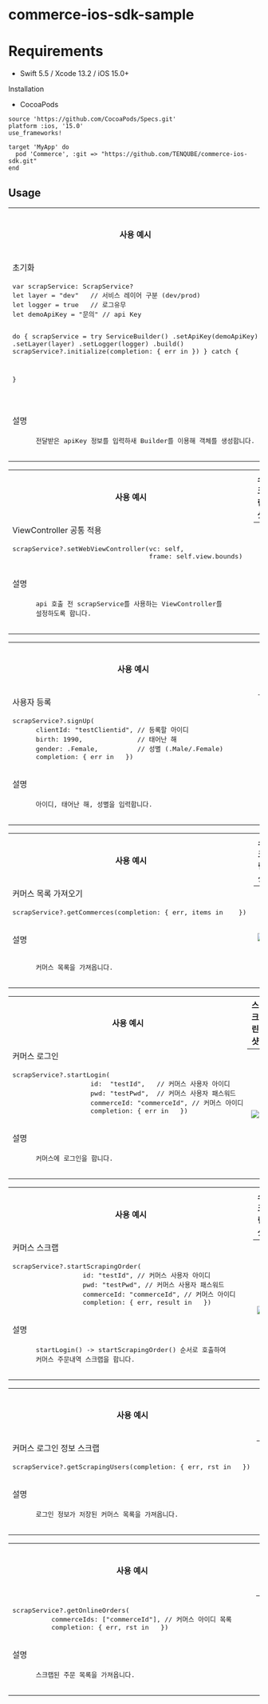# commerce-ios-sdk-sample

# Requirements
- Swift 5.5 / Xcode 13.2 / iOS 15.0+

Installation

- CocoaPods
```
source 'https://github.com/CocoaPods/Specs.git'
platform :ios, '15.0'
use_frameworks!

target 'MyApp' do
  pod 'Commerce', :git => "https://github.com/TENQUBE/commerce-ios-sdk.git"
end
```


## Usage

<table>
  <tr>
    <th width="30%">사용 예시</th>
    <th width="30%">스크린샷</th>
  </tr>
  <tr>
    <td>초기화</td>
    <th rowspan="9"><img src="https://user-images.githubusercontent.com/3009734/226293234-da0638eb-7f0a-4c24-8c40-4a8e0febcb0d.png"></th>
  </tr>
  <tr>
    <td><div class="highlight highlight-source-swift"><pre>
var scrapService: ScrapService?
let layer = "dev"   // 서비스 레이어 구분 (dev/prod)
let logger = true   // 로그유무
let demoApiKey = "문의" // api Key

do {
    scrapService = try ServiceBuilder()
        .setApiKey(demoApiKey)
        .setLayer(layer)
        .setLogger(logger)
        .build()
    scrapService?.initialize(completion: { err in
    })
} catch {

} 
  </tr>
  <tr>
    <td>설명</td>
  </tr>
  <tr>
    <td width="30%"><div class="highlight highlight-source-swift"><pre>
      전달받은 apiKey 정보를 입력하새 Builder를 이용해 객체를 생성합니다.
    </pre></div></td>
  </tr>
</table>
      
<table>
  <tr>
    <th width="30%">사용 예시</th>
    <th width="30%">스크린샷</th>
  </tr>
  <tr>
    <td>ViewController 공통 적용</td>
    <th rowspan="9"></th>
  </tr>
  <tr>
    <td><div class="highlight highlight-source-swift"><pre>
scrapService?.setWebViewController(vc: self, 
                                   frame: self.view.bounds) 
  </tr>
  <tr>
    <td>설명</td>
  </tr>
  <tr>
    <td width="30%"><div class="highlight highlight-source-swift"><pre>
      api 호출 전 scrapService를 사용하는 ViewController를       
      설정하도록 합니다.
    </pre></div></td>
  </tr>
</table>
      
<table>
  <tr>
    <th width="30%">사용 예시</th>
    <th width="30%">스크린샷</th>
  </tr>
  <tr>
    <td>사용자 등록</td>
    <th rowspan="9"><img src="https://user-images.githubusercontent.com/3009734/226299486-ae0a1f42-5280-43bf-9431-3f80bb1109a0.png"></th>
  </tr>
  <tr>
    <td><div class="highlight highlight-source-swift"><pre>
scrapService?.signUp(
      clientId: "testClientid", // 등록할 아이디
      birth: 1990,              // 태어난 해
      gender: .Female,          // 성별 (.Male/.Female)
      completion: { err in   })
  </tr>
  <tr>
    <td>설명</td>
  </tr>
  <tr>
    <td width="30%"><div class="highlight highlight-source-swift"><pre>
      아이디, 태어난 해, 성별을 입력합니다.                          
    </pre></div></td>
  </tr>
</table>

    
<table>
  <tr>
    <th width="30%">사용 예시</th>
    <th width="30%">스크린샷</th>
  </tr>
  <tr>
    <td>커머스 목록 가져오기</td>
    <th rowspan="9"><img src="https://user-images.githubusercontent.com/3009734/226293561-f95a3d3f-3e4b-46bb-9e0e-e801f75ab1ac.png"></th>
  </tr>
  <tr>
    <td><div class="highlight highlight-source-swift"><pre>
scrapService?.getCommerces(completion: { err, items in    })
  </tr>
  <tr>
    <td>설명</td>
  </tr>
  <tr>
    <td width="30%"><div class="highlight highlight-source-swift"><pre>    
      커머스 목록을 가져옵니다.                                   
    </pre></div></td>
  </tr>
</table>
      
<table>
  <tr>
    <th width="30%">사용 예시</th>
    <th width="30%">스크린샷</th>
  </tr>
  <tr>
    <td>커머스 로그인</td>
    <th rowspan="9"><img src="https://user-images.githubusercontent.com/3009734/226293755-81ced1fa-83f5-4f2b-9499-397561ee38d8.png"></th>
  </tr>
  <tr>
    <td><div class="highlight highlight-source-swift"><pre>
scrapService?.startLogin(
                    id:  "testId",   // 커머스 사용자 아이디
                    pwd: "testPwd",  // 커머스 사용자 패스워드
                    commerceId: "commerceId", // 커머스 아이디
                    completion: { err in   })
  </tr>
  <tr>
    <td>설명</td>
  </tr>
  <tr>
    <td width="30%"><div class="highlight highlight-source-swift"><pre>
      커머스에 로그인을 합니다.
    </pre></div></td>
  </tr>
</table>         
      
<table>
  <tr>
    <th width="30%">사용 예시</th>
    <th width="30%">스크린샷</th>
  </tr>
  <tr>
    <td>커머스 스크랩</td>
    <th rowspan="9"><img src="https://user-images.githubusercontent.com/3009734/226293755-81ced1fa-83f5-4f2b-9499-397561ee38d8.png"></th>
  </tr>
  <tr>
    <td><div class="highlight highlight-source-swift"><pre>
scrapService?.startScrapingOrder(
                  id: "testId", // 커머스 사용자 아이디
                  pwd: "testPwd", // 커머스 사용자 패스워드
                  commerceId: "commerceId", // 커머스 아이디
                  completion: { err, result in   })    
  </tr>
  <tr>
    <td>설명</td>
  </tr>
  <tr>
    <td width="30%"><div class="highlight highlight-source-swift"><pre>
      startLogin() -> startScrapingOrder() 순서로 호출하여      
      커머스 주문내역 스크랩을 합니다.
    </pre></div></td>
  </tr>
</table>        
    
<table>
  <tr>
    <th width="30%">사용 예시</th>
    <th width="30%">스크린샷</th>
  </tr>
  <tr>
    <td>커머스 로그인 정보 스크랩</td>
    <th rowspan="9"><img src="https://user-images.githubusercontent.com/3009734/226295209-f685b9df-b72b-4c6f-b024-4f66b7ca052d.png"></th>
  </tr>
  <tr>
    <td><div class="highlight highlight-source-swift"><pre>
scrapService?.getScrapingUsers(completion: { err, rst in   })
  </tr>
  <tr>
    <td>설명</td>
  </tr>
  <tr>
    <td width="30%"><div class="highlight highlight-source-swift"><pre>
      로그인 정보가 저장된 커머스 목록을 가져옵니다.                   
    </pre></div></td>
  </tr>
</table>    
    
<table>
  <tr>
    <th width="30%">사용 예시</th>
    <th width="30%">스크린샷</th>
  </tr>
  <tr>
    <td></td>
    <th rowspan="9"><img src="https://user-images.githubusercontent.com/3009734/226296569-d2c9cd3b-15c0-4a19-949f-888101c03f41.png"></th>
  </tr>
  <tr>
    <td><div class="highlight highlight-source-swift"><pre>
scrapService?.getOnlineOrders(
          commerceIds: ["commerceId"], // 커머스 아이디 목록
          completion: { err, rst in   })
  </tr>
  <tr>
    <td>설명</td>
  </tr>
  <tr>
    <td width="30%"><div class="highlight highlight-source-swift"><pre>
      스크랩된 주문 목록을 가져옵니다.                              
    </pre></div></td>
  </tr>
</table>

